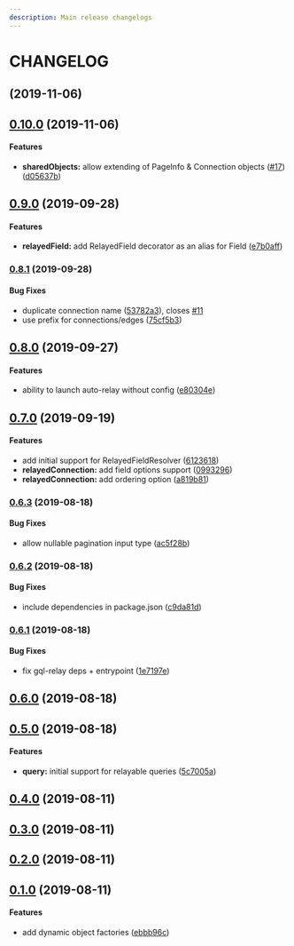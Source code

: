 ```yaml
---
description: Main release changelogs
---
```



# CHANGELOG

##  \(2019-11-06\)

## [0.10.0](https://github.com/wemaintain/auto-relay/compare/v0.9.0...v0.10.0) \(2019-11-06\)

#### Features

* **sharedObjects:** allow extending of PageInfo & Connection objects \([\#17](https://github.com/wemaintain/auto-relay/issues/17)\) \([d05637b](https://github.com/wemaintain/auto-relay/commit/d05637b)\)

## [0.9.0](https://github.com/wemaintain/auto-relay/compare/v0.8.1...v0.9.0) \(2019-09-28\)

#### Features

* **relayedField:** add RelayedField decorator as an alias for Field \([e7b0aff](https://github.com/wemaintain/auto-relay/commit/e7b0aff)\)

### [0.8.1](https://github.com/wemaintain/auto-relay/compare/v0.8.0...v0.8.1) \(2019-09-28\)

#### Bug Fixes

* duplicate connection name \([53782a3](https://github.com/wemaintain/auto-relay/commit/53782a3)\), closes [\#11](https://github.com/wemaintain/auto-relay/issues/11)
* use prefix for connections/edges \([75cf5b3](https://github.com/wemaintain/auto-relay/commit/75cf5b3)\)

## [0.8.0](https://github.com/wemaintain/auto-relay/compare/v0.7.0...v0.8.0) \(2019-09-27\)

#### Features

* ability to launch auto-relay without config \([e80304e](https://github.com/wemaintain/auto-relay/commit/e80304e)\)

## [0.7.0](https://github.com/wemaintain/auto-relay/compare/v0.6.3...v0.7.0) \(2019-09-19\)

#### Features

* add initial support for RelayedFieldResolver \([6123618](https://github.com/wemaintain/auto-relay/commit/6123618)\)
* **relayedConnection:** add field options support \([0993296](https://github.com/wemaintain/auto-relay/commit/0993296)\)
* **relayedConnection:** add ordering option \([a819b81](https://github.com/wemaintain/auto-relay/commit/a819b81)\)

### [0.6.3](https://github.com/wemaintain/auto-relay/compare/v0.6.2...v0.6.3) \(2019-08-18\)

#### Bug Fixes

* allow nullable pagination input type \([ac5f28b](https://github.com/wemaintain/auto-relay/commit/ac5f28b)\)

### [0.6.2](https://github.com/wemaintain/auto-relay/compare/v0.6.1...v0.6.2) \(2019-08-18\)

#### Bug Fixes

* include dependencies in package.json \([c9da81d](https://github.com/wemaintain/auto-relay/commit/c9da81d)\)

### [0.6.1](https://github.com/wemaintain/auto-relay/compare/v0.6.0...v0.6.1) \(2019-08-18\)

#### Bug Fixes

* fix gql-relay deps + entrypoint \([1e7197e](https://github.com/wemaintain/auto-relay/commit/1e7197e)\)

## [0.6.0](https://github.com/wemaintain/auto-relay/compare/v0.5.0...v0.6.0) \(2019-08-18\)

## [0.5.0](https://github.com/wemaintain/auto-relay/compare/v0.4.0...v0.5.0) \(2019-08-18\)

#### Features

* **query:** initial support for relayable queries \([5c7005a](https://github.com/wemaintain/auto-relay/commit/5c7005a)\)

## [0.4.0](https://github.com/wemaintain/auto-relay/compare/v0.3.0...v0.4.0) \(2019-08-11\)

## [0.3.0](https://github.com/wemaintain/auto-relay/compare/v0.2.0...v0.3.0) \(2019-08-11\)

## [0.2.0](https://github.com/wemaintain/auto-relay/compare/v0.1.0...v0.2.0) \(2019-08-11\)

## [0.1.0](https://github.com/wemaintain/auto-relay/compare/ebbb96c...v0.1.0) \(2019-08-11\)

#### Features

* add dynamic object factories \([ebbb96c](https://github.com/wemaintain/auto-relay/commit/ebbb96c)\)

